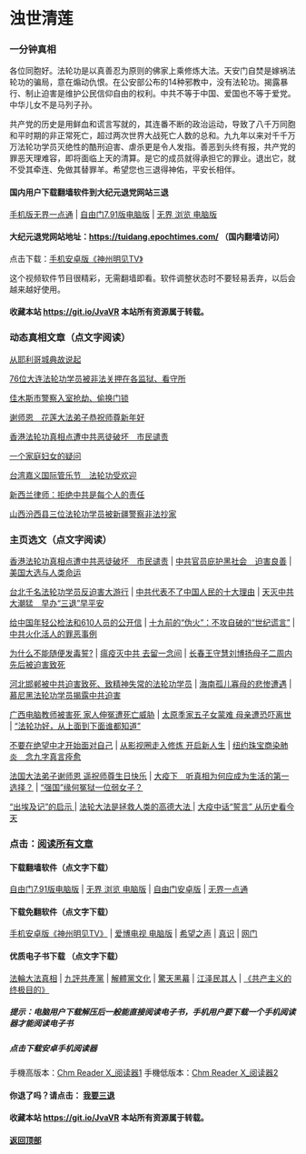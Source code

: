 # 浊世清莲

### 一分钟真相

各位同胞好。法轮功是以真善忍为原则的佛家上乘修炼大法。天安门自焚是嫁祸法轮功的骗局，意在煽动仇恨。在公安部公布的14种邪教中，没有法轮功。揭露暴行、制止迫害是维护公民信仰自由的权利。中共不等于中国、爱国也不等于爱党。中华儿女不是马列子孙。
  
共产党的历史是用鲜血和谎言写就的，其连番不断的政治运动，导致了八千万同胞和平时期的非正常死亡，超过两次世界大战死亡人数的总和。九九年以来对千千万万法轮功学员灭绝性的酷刑迫害、虐杀更是令人发指。善恶到头终有报，共产党的罪恶天理难容，即将面临上天的清算。是它的成员就得承担它的罪业。退出它，就不受其牵连、免做其替罪羊。希望您也三退得神佑，平安长相伴。

#### 国内用户下载翻墙软件到大纪元退党网站三退

[手机版无界一点通](https://github.com/Hongyu91/cecjy/files/4367851/um.zip) |
[自由门7.91版电脑版](https://github.com/Hongyu91/cecjy/files/5470344/fg791r.zip) |
[无界 浏览 电脑版](https://github.com/Hongyu91/cecjy/files/4312303/u1902.zip)

#### 大纪元退党网站地址：https://tuidang.epochtimes.com/ （国内翻墙访问）

 点击下载：[手机安卓版《神州明见TV》](https://github.com/Hongyu91/cecjy/files/5652324/TV_2.0.2019102301.zip)

这个视频软件节目很精彩，无需翻墙即看。软件调整状态时不要轻易丢弃，以后会越来越好使用。
 
#### 收藏本站 https://git.io/JvaVR  本站所有资源属于转载。

### 动态真相文章（点文字阅读）

[从耶利哥城典故说起](https://github.com/Hongyu91/cecjy/issues/1473#issue-773563837)

[76位大连法轮功学员被非法关押在各监狱、看守所](https://github.com/Hongyu91/cecjy/issues/1474#issue-773565131)

[佳木斯市警察入室抢劫、偷换门锁](https://github.com/Hongyu91/cecjy/issues/1475#issue-773566442)

[谢师恩　花莲大法弟子恭祝师尊新年好](https://github.com/Hongyu91/cecjy/issues/1468#issue-772727248)

[香港法轮功真相点遭中共恶徒破坏　市民谴责](https://github.com/Hongyu91/cecjy/issues/1469#issue-772733420)

[一个家庭妇女的疑问](https://github.com/Hongyu91/cecjy/issues/1470#issue-772735826)

[台湾嘉义国际管乐节　法轮功受欢迎](https://github.com/Hongyu91/cecjy/issues/1464#issue-771934179)

[新西兰律师：拒绝中共是每个人的责任](https://github.com/Hongyu91/cecjy/issues/1465#issue-771938475)

[山西汾西县三位法轮功学员被新疆警察非法抄家](https://github.com/Hongyu91/cecjy/issues/1466#issue-771941357)

### 主页选文（点文字阅读）

[香港法轮功真相点遭中共恶徒破坏　市民谴责](https://github.com/Hongyu91/cecjy/issues/1469#issue-772733420) |
[中共官员庇护黑社会　迫害良善](https://github.com/Hongyu91/cecjy/issues/1132#issue-724363792) |
[美国大选与人类命运](https://github.com/Hongyu91/cecjy/issues/1368#issue-757617281)

[台北千名法轮功学员反迫害大游行](https://github.com/Hongyu91/cecjy/issues/758#issue-660665584) |
[中共代表不了中国人民的十大理由](https://github.com/Hongyu91/cecjy/issues/955#issue-692826586) |
[天灭中共大潮猛　早办“三退”早平安](https://github.com/Hongyu91/cecjy/issues/1037#issue-705061724)

[给中国年轻公检法和610人员的公开信](https://github.com/Hongyu91/cecjy/issues/814#issue-673315061) |
[十九前的“伪火”：不攻自破的“世纪谎言”](https://github.com/Hongyu91/cecjy/issues/8#issue-575166952) |
[中共火化活人的罪恶事例](https://github.com/Hongyu91/cecjy/issues/7#issue-575164500)

[为什么不能随便发毒誓?](https://github.com/Hongyu91/cecjy/issues/1128#issue-723695019) |
[瘟疫灭中共 去留一念间](https://github.com/Hongyu91/cecjy/issues/509#issue-615332174) |
[长春王守慧刘博扬母子二周内先后被迫害致死](https://github.com/Hongyu91/cecjy/issues/628#issue-634294675)

[河北邯郸被中共迫害致死、致精神失常的法轮功学员](https://github.com/Hongyu91/cecjy/issues/601#issue-628231392) |
[海南孤儿寡母的悲惨遭遇](https://github.com/Hongyu91/cecjy/issues/602#issue-628235489) |
[慕尼黑法轮功学员揭露中共迫害](https://github.com/Hongyu91/cecjy/issues/600#issue-628224607)

[广西电脑教师被害死 家人伸冤遭死亡威胁](https://github.com/Hongyu91/cecjy/issues/592#issue-627116921) |
[太原季家五子女蒙难 母亲遭恐吓离世](https://github.com/Hongyu91/cecjy/issues/580#issue-624660545) |
[“法轮功好，从上面到下面谁都知道”](https://github.com/Hongyu91/cecjy/issues/584#issue-625481014)

[不要在绝望中才开始面对自己](https://github.com/Hongyu91/cecjy/issues/566#issue-623048574) |
[从影视圈走入修炼 开启新人生](https://github.com/Hongyu91/cecjy/issues/562#issue-623010215) |
[纽约珠宝商染肺炎　念九字真言痊愈](https://github.com/Hongyu91/cecjy/issues/570#issue-623810595)

[法国大法弟子谢师恩 遥祝师尊生日快乐](https://github.com/Hongyu91/cecjy/issues/543#issue-619640721) |
[大疫下　听真相为何应成为生活的第一选择？](https://github.com/Hongyu91/cecjy/issues/544#issue-619641625) |
[“强国”缘何冤狱一位弱女子？](https://github.com/Hongyu91/cecjy/issues/572#issue-623811224)

[“出埃及记”的启示 ](https://github.com/Hongyu91/cecjy/issues/631#issue-635175417) |
[法轮大法是拯救人类的高德大法 ](https://github.com/Hongyu91/cecjy/issues/523#issue-617201733) |
[大疫中话“誓言” 从历史看今天](https://github.com/Hongyu91/cecjy/issues/295#issue-598725802)

### 点击：[阅读所有文章](https://github.com/Hongyu91/cecjy/issues)

#### 下载翻墙软件（点文字下载）

[自由门7.91版电脑版](https://github.com/Hongyu91/cecjy/files/5470344/fg791r.zip) |
[无界 浏览 电脑版](https://github.com/Hongyu91/cecjy/files/4312303/u1902.zip) | 
[自由门安卓版](https://github.com/Hongyu91/cecjy/files/4315538/fgma.zip) |
[无界一点通](https://github.com/Hongyu91/cecjy/files/4367851/um.zip)

#### 下载免翻软件（点文字下载）

[手机安卓版《神州明见TV》](https://github.com/Hongyu91/cecjy/files/5652324/TV_2.0.2019102301.zip) |
[爱博电视 电脑版](https://github.com/Hongyu91/cecjy/files/4312292/iPPOTV.zip) |
[希望之声](https://github.com/Hongyu91/cecjy/files/4496222/oHopea.zip) |
[真识](https://github.com/Hongyu91/cecjy/files/5614322/zhenshi.zip) |
[网门](https://github.com/odoor3/oo/blob/master/README.md)

#### 优质电子书下载 （点文字下载）

[法輪大法真相](https://github.com/Hongyu91/cecjy/files/4318121/default.zip) |
[九評共產黨](https://github.com/Hongyu91/cecjy/files/4318129/default.zip) |
[解體黨文化](https://github.com/Hongyu91/cecjy/files/4318136/default.zip) |
[驚天黑幕](https://github.com/Hongyu91/cecjy/files/4318143/default.zip) |
[江泽民其人](https://github.com/Hongyu91/cecjy/files/4318148/default.zip) |
[《共产主义的终极目的》](https://github.com/Hongyu91/cecjy/files/5112143/default.zip)

##### 提示：电脑用户下载解压后一般能直接阅读电子书，手机用户要下载一个手机阅读器才能阅读电子书

##### 点击下载安卓手机阅读器

手機高版本：[Chm Reader X_阅读器1](https://github.com/Hongyu91/cecjy/files/4318231/Chm.Reader.X_.com.zip)
手機低版本：[Chm Reader X_阅读器2](https://github.com/Hongyu91/cecjy/files/5695939/com.pdagate.chmreader.zip)

#### 你退了吗？请点击： [我要三退](https://github.com/Hongyu91/cecjy/issues/484#issue-611715749)

#### 收藏本站 https://git.io/JvaVR  本站所有资源属于转载。

#### [返回顶部](https://github.com/Hongyu91/cecjy)
